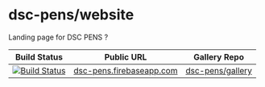# dsc-pens/website

Landing page for DSC PENS ?

| Build Status                                                                                                        | Public URL                      | Gallery Repo                |
| ------------------------------------------------------------------------------------------------------------------- | ------------------------------- | --------------------------- |
| [![Build Status](https://travis-ci.com/dsc-pens/website.svg?branch=master)](https://travis-ci.com/dsc-pens/website) | [dsc-pens.firebaseapp.com][web] | [dsc-pens/gallery][gallery] |

[gallery]: https://github.com/dsc-pens/gallery
[web]: https://dsc-pens.firebaseapp.com
